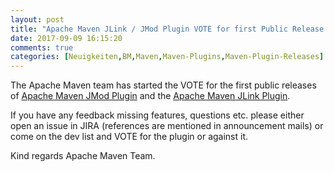 ```yaml
---
layout: post
title: "Apache Maven JLink / JMod Plugin VOTE for first Public Release started"
date: 2017-09-09 16:15:20
comments: true
categories: [Neuigkeiten,BM,Maven,Maven-Plugins,Maven-Plugin-Releases]
---
```

The Apache Maven team has started the VOTE for the first public releases 
of [Apache Maven JMod Plugin](https://www.mail-archive.com/dev@maven.apache.org/msg114779.html)
 and the [Apache Maven JLink Plugin](https://www.mail-archive.com/dev@maven.apache.org/msg114780.html).

If you have any feedback missing features, questions etc. please either open an issue in JIRA (references
are mentioned in announcement mails) or come on the dev list and VOTE for the plugin or against it.

Kind regards
Apache Maven Team.
